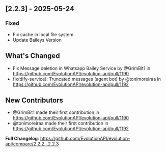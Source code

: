 ## [2.2.3] - 2025-05-24
### Fixed

* Fix cache in local file system
* Update Baileys Version

## What's Changed
* Fix Message deletion in Whatsapp Bailey Service by @GrimBit1 in https://github.com/EvolutionAPI/evolution-api/pull/1190
* fix(dify-service): Truncated messages (agent bot) by @tonimoreiraa in https://github.com/EvolutionAPI/evolution-api/pull/1192

## New Contributors
* @GrimBit1 made their first contribution in https://github.com/EvolutionAPI/evolution-api/pull/1190
* @tonimoreiraa made their first contribution in https://github.com/EvolutionAPI/evolution-api/pull/1192

**Full Changelog**: https://github.com/EvolutionAPI/evolution-api/compare/2.2.2...2.2.3

